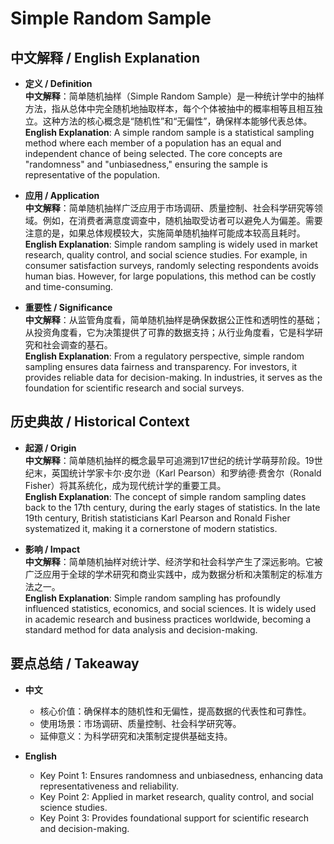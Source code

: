 # Simple Random Sample

## 中文解释 / English Explanation

* **定义 / Definition**  
  **中文解释**：简单随机抽样（Simple Random Sample）是一种统计学中的抽样方法，指从总体中完全随机地抽取样本，每个个体被抽中的概率相等且相互独立。这种方法的核心概念是“随机性”和“无偏性”，确保样本能够代表总体。  
  **English Explanation**: A simple random sample is a statistical sampling method where each member of a population has an equal and independent chance of being selected. The core concepts are "randomness" and "unbiasedness," ensuring the sample is representative of the population.

* **应用 / Application**  
  **中文解释**：简单随机抽样广泛应用于市场调研、质量控制、社会科学研究等领域。例如，在消费者满意度调查中，随机抽取受访者可以避免人为偏差。需要注意的是，如果总体规模较大，实施简单随机抽样可能成本较高且耗时。  
  **English Explanation**: Simple random sampling is widely used in market research, quality control, and social science studies. For example, in consumer satisfaction surveys, randomly selecting respondents avoids human bias. However, for large populations, this method can be costly and time-consuming.

* **重要性 / Significance**  
  **中文解释**：从监管角度看，简单随机抽样是确保数据公正性和透明性的基础；从投资角度看，它为决策提供了可靠的数据支持；从行业角度看，它是科学研究和社会调查的基石。  
  **English Explanation**: From a regulatory perspective, simple random sampling ensures data fairness and transparency. For investors, it provides reliable data for decision-making. In industries, it serves as the foundation for scientific research and social surveys.

## 历史典故 / Historical Context

* **起源 / Origin**  
  **中文解释**：简单随机抽样的概念最早可追溯到17世纪的统计学萌芽阶段。19世纪末，英国统计学家卡尔·皮尔逊（Karl Pearson）和罗纳德·费舍尔（Ronald Fisher）将其系统化，成为现代统计学的重要工具。  
  **English Explanation**: The concept of simple random sampling dates back to the 17th century, during the early stages of statistics. In the late 19th century, British statisticians Karl Pearson and Ronald Fisher systematized it, making it a cornerstone of modern statistics.

* **影响 / Impact**  
  **中文解释**：简单随机抽样对统计学、经济学和社会科学产生了深远影响。它被广泛应用于全球的学术研究和商业实践中，成为数据分析和决策制定的标准方法之一。  
  **English Explanation**: Simple random sampling has profoundly influenced statistics, economics, and social sciences. It is widely used in academic research and business practices worldwide, becoming a standard method for data analysis and decision-making.

## 要点总结 / Takeaway

* **中文**  
  - 核心价值：确保样本的随机性和无偏性，提高数据的代表性和可靠性。  
  - 使用场景：市场调研、质量控制、社会科学研究等。  
  - 延伸意义：为科学研究和决策制定提供基础支持。

* **English**  
  - Key Point 1: Ensures randomness and unbiasedness, enhancing data representativeness and reliability.  
  - Key Point 2: Applied in market research, quality control, and social science studies.  
  - Key Point 3: Provides foundational support for scientific research and decision-making.